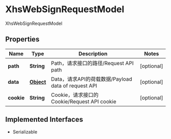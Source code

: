 

# XhsWebSignRequestModel

XhsWebSignRequestModel
## Properties

Name | Type | Description | Notes
------------ | ------------- | ------------- | -------------
**path** | **String** | Path，请求接口的路径/Request API path |  [optional]
**data** | [**Object**](.md) | Data，请求API的荷载数据/Payload data of request API |  [optional]
**cookie** | **String** | Cookie，请求接口的Cookie/Request API cookie |  [optional]


## Implemented Interfaces

* Serializable


